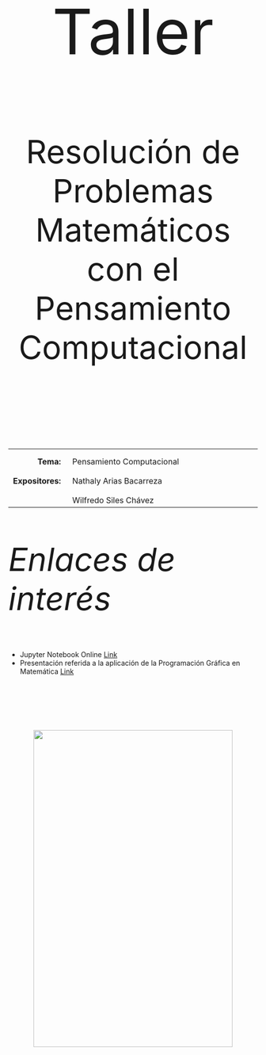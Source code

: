 <body>
<p style="padding-top:50px"></p>
<p align=center style="font-size:95pt;">Taller</p>
<p align=center style="font-size:65px;">Resolución de Problemas Matemáticos con el Pensamiento Computacional</p>
<p align=center style="font-size:45px;"><br></p>
<table width=100%>
  <tr>
    <td width=100px style="text-align:right;vertical-align:top;padding-top:15px;padding-right:15px"><strong>Tema:</strong></td>
    <td width=640px style="vertical-align:top;padding-top:15px">Pensamiento Computacional</td>
  </tr>
  <tr>
    <td rowspan="2" style="text-align:right;vertical-align:top;padding-top:15px;padding-right:15px"><strong>Expositores:</strong></td>
    <td style="vertical-align:top;padding-top:15px">Nathaly Arias Bacarreza</td>
  </tr>
  <tr>
    <td style="vertical-align:top;padding-top:15px">Wilfredo Siles Chávez</td>
  </tr>
</table>
<p></p>
<p align=left style="font-size:65px;"><i>Enlaces de interés</i></p>
<ul>
  <li>Jupyter Notebook Online <a href="https://jupyter.org/try-jupyter/retro/notebooks/?path=notebooks/Intro.ipynb">Link</a></li>
  <li>Presentación referida a la aplicación de la Programación Gráfica en Matemática <a href="https://archive.org/details/mat-3-bot">Link</a></li>
</ul>
<p><br></p>
<p><br></p>
<p></p>
<p></p>
<p></p>
<p style="padding-top:20px"></p>
<p align=center><img src="https://m.media-amazon.com/images/I/611BmsgbSVL._AC_UF1000,1000_QL80_.jpg" width="402" height="640"/></a></p>
</body>
